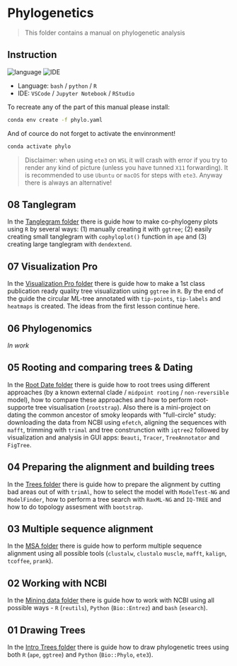# Phylogenetics
>This folder contains a manual on phylogenetic analysis 

## Instruction
![language](https://img.shields.io/badge/Language-bash/Python/R-steelblue)
![IDE](https://img.shields.io/badge/IDE-VSCode/JupyterNotebook/RStudio-steelblue)
- Language: `bash` / `python` / `R`
- IDE: `VSCode` / `Jupyter Notebook` / `RStudio`

To recreate any of the part of this manual please install:

```bash
conda env create -f phylo.yaml
```

And of cource do not forget to activate the envinronment!

```bash
conda activate phylo
```

>Disclaimer: when using `ete3` on `WSL` it will crash with error if you try to render any kind of picture (unless you have tunned `X11` forwarding). It is recommended to use `Ubuntu` or `macOS` for steps with `ete3`. Anyway there is always an alternative!

## 08 Tanglegram

In the [Tanglegram folder](04_08_Tanglegram) there is guide how to make co-phylogeny plots using `R` by several ways: (1) manually creating it with `ggtree`; (2) easily creating small tanglegram with `cophyloplot()` function in `ape` and (3) creating large tanglegram with `dendextend`.

## 07 Visualization Pro

In the [Visualization Pro folder](04_07_Visualization_Pro) there is guide how to make a 1st class publication ready quality tree visualization using `ggtree` in `R`. By the end of the guide the circular ML-tree annotated with `tip-points`, `tip-labels` and `heatmaps` is created. The ideas from the first lesson continue here.

## 06 Phylogenomics

_In work_

## 05 Rooting and comparing trees & Dating

In the [Root Date folder](04_05_Root_Date) there is guide how to root trees using different approaches (by a known external clade / `midpoint rooting` / `non-reversible` model), how to compare these approaches and how to perform root-supporte tree visualisation (`rootstrap`). Also there is a mini-project on dating the common ancestor of smoky leopards with "full-circle" study: downloading the data from NCBI using `efetch`, aligning the sequences with `mafft`, trimming with `trimal` and tree construnction with `iqtree2` followed by visualization and analysis in GUI apps: `Beauti`, `Tracer`, `TreeAnnotator` and `FigTree`.

## 04 Preparing the alignment and building trees

In the [Trees folder](04_04_Trees) there is guide how to prepare the alignment by cutting bad areas out of with `trimAl`, how to select the model with `ModelTest-NG` and `ModelFinder`, how to perform a tree search with `RaxML-NG` and `IQ-TREE` and how to do topology assesment with `bootstrap`.

## 03 Multiple sequence alignment

In the [MSA folder](04_03_MSA) there is guide how to perform multiple sequence alignment using all possible tools (`clustalw`, `clustalo` `muscle`, `mafft`, `kalign`, `tcoffee`, `prank`).

## 02 Working with NCBI

In the [Mining data folder](04_02_Mining_Data) there is guide how to work with NCBI using all possible ways - `R` (`reutils`), `Python` (`Bio::Entrez`) and `bash` (`esearch`).

## 01 Drawing Trees

In the [Intro Trees folder](04_01_Intro_Trees) there is guide how to draw phylogenetic trees using both `R` (`ape`, `ggtree`) and `Python` (`Bio::Phylo`, `ete3`).
